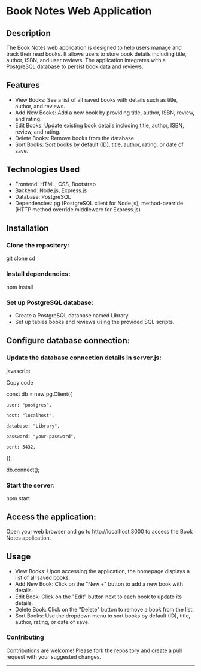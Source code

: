 # Book Notes Web Application #
## Description ##
The Book Notes web application is designed to help users manage and track their read books. It allows users to store book details including title, author, ISBN, and user reviews. The application integrates with a PostgreSQL database to persist book data and reviews.

## Features ##
- View Books: See a list of all saved books with details such as title, author, and reviews.
- Add New Books: Add a new book by providing title, author, ISBN, review, and rating.
- Edit Books: Update existing book details including title, author, ISBN, review, and rating.
- Delete Books: Remove books from the database.
- Sort Books: Sort books by default (ID), title, author, rating, or date of save.
## Technologies Used
- Frontend: HTML, CSS, Bootstrap
- Backend: Node.js, Express.js
- Database: PostgreSQL
- Dependencies: pg (PostgreSQL client for Node.js), method-override (HTTP method override middleware for Express.js)
## Installation

### Clone the repository:
git clone <repository-url>
cd <repository-name>

### Install dependencies:
npm install

### Set up PostgreSQL database:

- Create a PostgreSQL database named Library.
- Set up tables books and reviews using the provided SQL scripts.

## Configure database connection:

### Update the database connection details in server.js:
javascript

Copy code

const db = new pg.Client({

    user: "postgres",

    host: "localhost",

    database: "Library",

    password: "your-password",

    port: 5432,

});

db.connect();

### Start the server:
npm start

## Access the application:
Open your web browser and go to http://localhost:3000 to access the Book Notes application.

## Usage
- View Books: Upon accessing the application, the homepage displays a list of all saved books.
- Add New Book: Click on the "New +" button to add a new book with details.
- Edit Book: Click on the "Edit" button next to each book to update its details.
- Delete Book: Click on the "Delete" button to remove a book from the list.
- Sort Books: Use the dropdown menu to sort books by default (ID), title, author, rating, or date of save.
### Contributing
Contributions are welcome! Please fork the repository and create a pull request with your suggested changes.

---